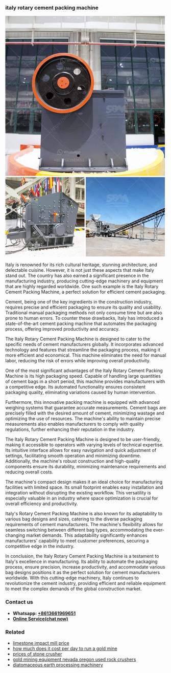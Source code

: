 <h3>italy rotary cement packing machine</h3><img src='1703042095.jpg' alt=''><p>Italy is renowned for its rich cultural heritage, stunning architecture, and delectable cuisine. However, it is not just these aspects that make Italy stand out. The country has also earned a significant presence in the manufacturing industry, producing cutting-edge machinery and equipment that are highly regarded worldwide. One such example is the Italy Rotary Cement Packing Machine, a perfect solution for efficient cement packaging.</p><p>Cement, being one of the key ingredients in the construction industry, requires precise and efficient packaging to ensure its quality and usability. Traditional manual packaging methods not only consume time but are also prone to human errors. To counter these drawbacks, Italy has introduced a state-of-the-art cement packing machine that automates the packaging process, offering improved productivity and accuracy.</p><p>The Italy Rotary Cement Packing Machine is designed to cater to the specific needs of cement manufacturers globally. It incorporates advanced technology and features that streamline the packaging process, making it more efficient and economical. This machine eliminates the need for manual labor, reducing the risk of errors while improving overall productivity.</p><p>One of the most significant advantages of the Italy Rotary Cement Packing Machine is its high packaging speed. Capable of handling large quantities of cement bags in a short period, this machine provides manufacturers with a competitive edge. Its automated functionality ensures consistent packaging quality, eliminating variations caused by human intervention.</p><p>Furthermore, this innovative packing machine is equipped with advanced weighing systems that guarantee accurate measurements. Cement bags are precisely filled with the desired amount of cement, minimizing wastage and optimizing the use of resources. The machine's ability to maintain precise measurements also enables manufacturers to comply with quality regulations, further enhancing their reputation in the industry.</p><p>The Italy Rotary Cement Packing Machine is designed to be user-friendly, making it accessible to operators with varying levels of technical expertise. Its intuitive interface allows for easy navigation and quick adjustment of settings, facilitating smooth operation and minimizing downtime. Additionally, the machine's robust construction and high-quality components ensure its durability, minimizing maintenance requirements and reducing overall costs.</p><p>The machine's compact design makes it an ideal choice for manufacturing facilities with limited space. Its small footprint enables easy installation and integration without disrupting the existing workflow. This versatility is especially valuable in an industry where space optimization is crucial for overall efficiency and productivity.</p><p>Italy's Rotary Cement Packing Machine is also known for its adaptability to various bag designs and sizes, catering to the diverse packaging requirements of cement manufacturers. The machine's flexibility allows for seamless switching between different bag types, accommodating the ever-changing market demands. This adaptability significantly enhances manufacturers' capability to meet customer preferences, securing a competitive edge in the industry.</p><p>In conclusion, the Italy Rotary Cement Packing Machine is a testament to Italy's excellence in manufacturing. Its ability to automate the packaging process, ensure precision, increase productivity, and accommodate various bag designs positions it as the perfect solution for cement manufacturers worldwide. With this cutting-edge machinery, Italy continues to revolutionize the cement industry, providing efficient and reliable equipment to meet the complex demands of the global construction market.</p><h3>Contact us</h3><ul><li><strong>Whatsapp:&nbsp;<a href="https://wa.me/8613661969651">+8613661969651</a></strong></li><li><a href="https://swt.shibang-china.com/?git&amp;zhl&amp;italy rotary cement packing machine"><strong>Online Service(chat now)</strong></a></li></ul><h3>Related</h3><ul><li><a href='limestone impact mill price.md'>limestone impact mill price</a></li><li><a href='how much does it cost per day to run a gold mine.md'>how much does it cost per day to run a gold mine</a></li><li><a href='prices of stone crusher.md'>prices of stone crusher</a></li><li><a href='gold mining equipment nevada oregon used rock crushers.md'>gold mining equipment nevada oregon used rock crushers</a></li><li><a href='diatomaceous earth processing machinery.md'>diatomaceous earth processing machinery</a></li></ul>
